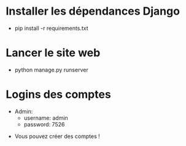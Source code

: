 # Installer les dépendances Django

- pip install -r requirements.txt

# Lancer le site web

- python manage.py runserver

# Logins des comptes

- Admin:
	- username: admin
	- password: 7526

+ Vous pouvez créer des comptes !